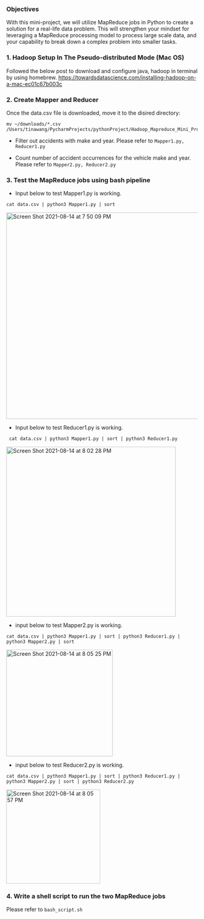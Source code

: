 ### Objectives
With this mini-project, we will utilize MapReduce jobs in Python to create a solution for a
real-life data problem. This will strengthen your mindset for leveraging a MapReduce processing
model to process large scale data, and your capability to break down a complex problem into
smaller tasks.

### 1. Hadoop Setup In The Pseudo-distributed Mode (Mac OS)
Followed the below post to download and configure java, hadoop in terminal by using homebrew.
https://towardsdatascience.com/installing-hadoop-on-a-mac-ec01c67b003c 

### 2. Create Mapper and Reducer
Once the data.csv file is downloaded, move it to the disired directory:

``` 
mv ~/downloads/*.csv /Users/tinawang/PycharmProjects/pythonProject/Hadoop_Mapreduce_Mini_Project
```

- Filter out accidents with make and year.
Please refer to `Mapper1.py, Reducer1.py`

- Count number of accident occurrences for the vehicle make and year.
Please refer to `Mapper2.py, Reducer2.py`

### 3. Test the MapReduce jobs using bash pipeline
- Input below to test Mapper1.py is working. 
```
cat data.csv | python3 Mapper1.py | sort
```
<img width="542" alt="Screen Shot 2021-08-14 at 7 50 09 PM" src="https://user-images.githubusercontent.com/37784402/129465388-8910b322-ae45-42d3-b082-874db406f496.png">

- Input below to test Reducer1.py is working.
```
 cat data.csv | python3 Mapper1.py | sort | python3 Reducer1.py
```
<img width="446" alt="Screen Shot 2021-08-14 at 8 02 28 PM" src="https://user-images.githubusercontent.com/37784402/129465589-5abaf3d7-ac69-4f66-8ea2-0c1d82bf1f7e.png">

- input below to test Mapper2.py is working.
```
cat data.csv | python3 Mapper1.py | sort | python3 Reducer1.py | python3 Mapper2.py | sort
```
<img width="280" alt="Screen Shot 2021-08-14 at 8 05 25 PM" src="https://user-images.githubusercontent.com/37784402/129465679-7c28cdd4-1e49-42cc-aa68-ec0365ff3bc6.png">

- input below to test Reducer2.py is working.
```
cat data.csv | python3 Mapper1.py | sort | python3 Reducer1.py | python3 Mapper2.py | sort | python3 Reducer2.py
```
<img width="247" alt="Screen Shot 2021-08-14 at 8 05 57 PM" src="https://user-images.githubusercontent.com/37784402/129465685-c3189f87-e980-4507-9ffe-4a8f6c6b9ed2.png">

### 4. Write a shell script to run the two MapReduce jobs
Please refer to `bash_script.sh`
